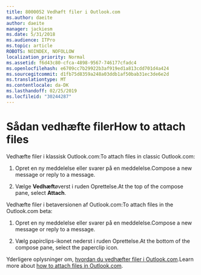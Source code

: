 ```yaml
---
title: 8000052 Vedhæft filer i Outlook.com
ms.author: daeite
author: daeite
manager: jackiesm
ms.date: 5/31/2018
ms.audience: ITPro
ms.topic: article
ROBOTS: NOINDEX, NOFOLLOW
localization_priority: Normal
ms.assetid: f6d43c80-cfca-4898-9567-746177cfadc4
ms.openlocfilehash: e6709cc7b29922b3af919ed1a813cdd701d4a424
ms.sourcegitcommit: d1fb75d8359a248a03ddb1af50bab31ec3de6e2d
ms.translationtype: MT
ms.contentlocale: da-DK
ms.lasthandoff: 02/25/2019
ms.locfileid: "30244287"
---
```

# <a name="how-to-attach-files"></a><span data-ttu-id="3e7ee-102">Sådan vedhæfte filer</span><span class="sxs-lookup"><span data-stu-id="3e7ee-102">How to attach files</span></span>

<span data-ttu-id="3e7ee-103">Vedhæfte filer i klassisk Outlook.com:</span><span class="sxs-lookup"><span data-stu-id="3e7ee-103">To attach files in classic Outlook.com:</span></span>
  
1. <span data-ttu-id="3e7ee-104">Opret en ny meddelelse eller svarer på en meddelelse.</span><span class="sxs-lookup"><span data-stu-id="3e7ee-104">Compose a new message or reply to a message.</span></span>
    
2. <span data-ttu-id="3e7ee-105">Vælge **Vedhæft**øverst i ruden Oprettelse.</span><span class="sxs-lookup"><span data-stu-id="3e7ee-105">At the top of the compose pane, select **Attach**.</span></span> 
    
<span data-ttu-id="3e7ee-106">Vedhæfte filer i betaversionen af Outlook.com:</span><span class="sxs-lookup"><span data-stu-id="3e7ee-106">To attach files in the Outlook.com beta:</span></span>
  
1. <span data-ttu-id="3e7ee-107">Opret en ny meddelelse eller svarer på en meddelelse.</span><span class="sxs-lookup"><span data-stu-id="3e7ee-107">Compose a new message or reply to a message.</span></span>
    
2. <span data-ttu-id="3e7ee-108">Vælg papirclips-ikonet nederst i ruden Oprettelse.</span><span class="sxs-lookup"><span data-stu-id="3e7ee-108">At the bottom of the compose pane, select the paperclip icon.</span></span>
    
<span data-ttu-id="3e7ee-109">Yderligere oplysninger om, [hvordan du vedhæfter filer i Outlook.com](https://go.microsoft.com/fwlink/p/?linkid=2001702&amp;clcid=0x409).</span><span class="sxs-lookup"><span data-stu-id="3e7ee-109">Learn more about [how to attach files in Outlook.com](https://go.microsoft.com/fwlink/p/?linkid=2001702&amp;clcid=0x409).</span></span>
  

